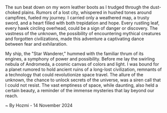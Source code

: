 
The sun beat down on my worn leather boots as I trudged through the dust-choked plains. Rumors of a lost city, whispered in hushed tones around campfires, fueled my journey. I carried only a weathered map, a trusty sword, and a heart filled with both trepidation and hope. Every rustling leaf, every hawk circling overhead, could be a sign of danger or discovery. The vastness of the unknown, the possibility of encountering mythical creatures and forgotten civilizations, made this adventure a captivating dance between fear and exhilaration.

My ship, the "Star Wanderer," hummed with the familiar thrum of its engines, a symphony of power and possibility. Before me lay the swirling nebula of Andromeda, a cosmic canvas of colors and light. I was bound for a planet rumored to hold ancient ruins of a long-lost civilization, remnants of a technology that could revolutionize space travel. The allure of the unknown, the chance to unlock secrets of the universe, was a siren call that I could not resist. The vast emptiness of space, while daunting, also held a certain beauty, a reminder of the immense mysteries that lay beyond our reach. 

~ By Hozmi - 14 November 2024
